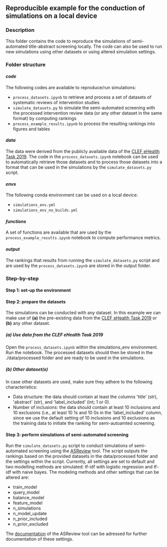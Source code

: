 ## Reproducible example for the conduction of simulations on a local device

### Description
This folder contains the code to reproduce the simulations of semi-automated title-abstract screening locally. 
The code can also be used to run new simulations using other datasets or using altered simulation settings.

### Folder structure
#### *code*
The following codes are available to reproduce/run simulations:
- ```process_datasets.ipynb``` to retrieve and process a set of datasets of systematic reviews of intervention studies
- ```simulate_datasets.py``` to simulate the semi-automated screening with the processed intervention review data (or any other dataset in the same format) by computing rankings
- ```process_example_results.ipynb``` to process the resulting rankings into figures and tables

#### *data*
The data were derived from the publicly available data of the [CLEF eHealth Task 2019](https://github.com/CLEF-TAR/tar/tree/master/2019-TAR).
The code in the ```process_datasets.ipynb``` notebook can be used to automatically retrieve those datasets and to process those datasets into a format that can be used in the simulations by the ```simulate_datasets.py``` script.

#### *envs* 
The following conda environment can be used on a local device:
- ```simulations_env.yml```
- ```simulations_env_no_builds.yml```

#### *functions*
A set of functions are available that are used by the ```process_example_results.ipynb``` notebook to compute performance metrics.

#### *output* 
The rankings that results from running the ```simulate_datasets.py``` script and are used by the ```process_datasets.ipynb``` are stored in the output folder.

### Step-by-step 
#### Step 1: set-up the environment


#### Step 2: prepare the datasets
The simulations can be conducted with any dataset. In this example we can make use of **(a)** the pre-existing data from the [CLEF eHealth Task 2019](https://github.com/CLEF-TAR/tar/tree/master/2019-TAR) or **(b)** any other dataset. 
##### (a) Use data from the CLEF eHealth Task 2019
Open the ```process_datasets.ipynb``` within the simulations_env environment. Run the notebook. The processed datasets should then be stored in the ./data/processed folder and are ready to be used in the simulations.
##### (b) Other dataset(s)
In case other datasets are used, make sure they adhere to the following characteristics:
- Data structure: the data should contain at least the columns 'title' (str), 'abstract' (str), and 'label_included' (int; 1 or 0).
- Number of inclusions: the data should contain at least 10 inclusions and 10 exclusions (i.e., at least 10 1s and 10 0s in the 'label_included' column, since we use the default setting of 10 inclusions and 10 exclusions as the training data to initiate the ranking for semi-autoamted screening.

#### Step 3: perform simulations of semi-automated screening
Run the ```simulate_datasets.py``` script to conduct simulations of semi-automated screening using the [ASReview](https://github.com/asreview) tool. The script outputs the rankings based on the provided datasets in the data/processed folder and the settings within the script. Currently, all settings are set to default and two modelling methods are simulated: tf-idf with logistic regression and tf-idf with naive bayes. The modeling methods and other settings that can be altered are:
- train_model 
- query_model 
- balance_model 
- feature_model
- n_simulations 
- n_model_update 
- n_prior_included
- n_prior_excluded

The [documentation](https://asreview.readthedocs.io/en/stable/technical/reference/asreview.html) of the ASReview tool can be adressed for further documentation of these settings.

  
